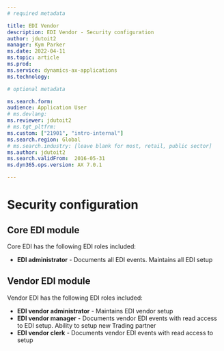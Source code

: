 ```yaml
---
# required metadata

title: EDI Vendor
description: EDI Vendor - Security configuration
author: jdutoit2
manager: Kym Parker
ms.date: 2022-04-11
ms.topic: article
ms.prod: 
ms.service: dynamics-ax-applications
ms.technology: 

# optional metadata

ms.search.form:  
audience: Application User
# ms.devlang:
ms.reviewer: jdutoit2
# ms.tgt_pltfrm:
ms.custom: ["21901", "intro-internal"]
ms.search.region: Global
# ms.search.industry: [leave blank for most, retail, public sector]
ms.author: jdutoit2
ms.search.validFrom:  2016-05-31
ms.dyn365.ops.version: AX 7.0.1

---
```


# Security configuration

## Core EDI module

Core EDI has the following EDI roles included:

- **EDI administrator** - Documents all EDI events. Maintains all EDI setup

## Vendor EDI module

Vendor EDI has the following EDI roles included:

- **EDI vendor administrator** - Maintains EDI vendor setup
- **EDI vendor manager** - Documents vendor EDI events with read access to EDI setup. Ability to setup new Trading partner
- **EDI vendor clerk** - Documents vendor EDI events with read access to setup
